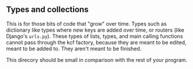Types and collections
-------------------------

This is for those bits of code that "grow" over time. Types such as dictionary like types where new keys are added over time, or routers (like Django's `urls.py`). These types of lists, types, and main calling functions cannot pass through the kcf factory, because they are meant to be edited, meant to be added to. They aren't meant to be finished.

This direcory should be small in comparison with the rest of your program.
